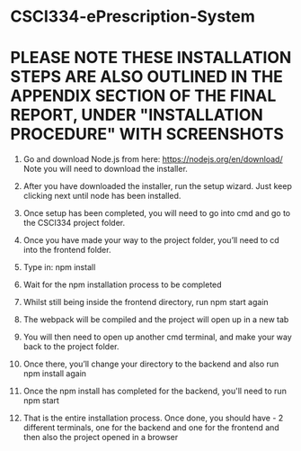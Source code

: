 # CSCI334-ePrescription-System

# PLEASE NOTE THESE INSTALLATION STEPS ARE ALSO OUTLINED IN THE APPENDIX SECTION OF THE FINAL REPORT, UNDER "INSTALLATION PROCEDURE" WITH SCREENSHOTS 

1. Go and download Node.js from here: https://nodejs.org/en/download/
Note you will need to download the installer.

2. After you have downloaded the installer, run the setup wizard. Just keep clicking next until node has been installed.

3. Once setup has been completed, you will need to go into cmd and go to the CSCI334 project folder. 

4. Once you have made your way to the project folder, you’ll need to cd into the frontend folder.

5. Type in: npm install

6. Wait for the npm installation process to be completed

7. Whilst still being inside the frontend directory, run npm start again

8. The webpack will be compiled and the project will open up in a new tab

9. You will then need to open up another cmd terminal, and make your way back to the project folder. 

10. Once there, you’ll change your directory to the backend and also run npm install again

11. Once the npm install has completed for the backend, you'll need to run npm start

12. That is the entire installation process. Once done, you should have - 2 different terminals, one for the backend and one for the frontend and then also the project opened in a browser


